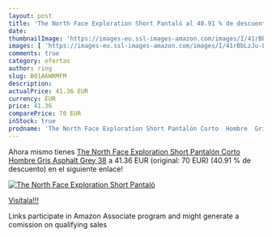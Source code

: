 ```yaml
---
layout: post
title: 'The North Face Exploration Short Pantaló al 40.91 % de descuento'
date: 
thumbnailImage: 'https://images-eu.ssl-images-amazon.com/images/I/41rBbLzJu-L._SL200_.jpg'
images: [ 'https://images-eu.ssl-images-amazon.com/images/I/41rBbLzJu-L._SL200_.jpg' ]
comments: true
category: ofertas
author: ring
slug: B01A6WRMFM
description:
actualPrice: 41.36 EUR
currency: EUR
price: 41.36
comparePrice: 70 EUR
inStock: true
prodname: 'The North Face Exploration Short Pantalón Corto  Hombre  Gris  Asphalt Grey   38'
---
```


Ahora mismo tienes [The North Face Exploration Short Pantalón Corto  Hombre  Gris  Asphalt Grey   38](https://www.amazon.es/dp/B01A6WRMFM/?tag=tolees-21) a 41.36 EUR (original: 70 EUR) (40.91 %  de descuento) en el siguiente enlace!

[![The North Face Exploration Short Pantaló](https://images-eu.ssl-images-amazon.com/images/I/41rBbLzJu-L._SL200_.jpg)](https://www.amazon.es/dp/B01A6WRMFM/?tag=tolees-21)

[Visítala!!!](https://www.amazon.es/dp/B01A6WRMFM/?tag=tolees-21)

Links participate in Amazon Associate program and might generate a comission on qualifying sales
